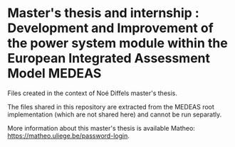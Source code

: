 # Master's thesis and internship : Development and Improvement of the power system module within the European Integrated Assessment Model MEDEAS
Files created in the context of Noé Diffels master's thesis.

The files shared in this repository are extracted from the MEDEAS root implementation (which are not shared here) and cannot be run separatly. 

More information about this master's thesis is available Matheo:  https://matheo.uliege.be/password-login.
